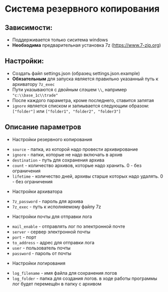 # Система резервного копирования
## Зависимости:
* Поддерживается только сиситема windows
* __Необходима__ предварительная установка 7z (https://www.7-zip.org)
## Настройки:
* Создать файл settings.json (образец settings.json.example)
* __Обязательным__ для запуска является правильно указанный путь к архиватору `7z_exec`
* Пути указываются с двойным слэшем `\\`, например `"c:\\base_1c\\trade"`
* После каждого параметра, кроме последнего, ставится запятая
* `ignore` является списком и запиывается следующим образом:
`["folder"]` или `["folder1", "folder2", "folder3"]`
## Описание параметров
+ Настройки резервного копирования
*  `source` - папка, из которой надо провести архивирование
*  `ignore` - папки, которые не надо включать в архив
*  `destination` - путь для сохранения архива
*  `count` - количество архивов, которые надо хранить. 0 - без ограничения
*  `lifetime` - количество дней, архивы старше которых надо удалять. 0 - без ограничения
+ Настройки архиватора
*  `7z_password` - пароль для архива
*  `7z_exec` - путь к исполняемому файлу 7z
+ Настройки почты для отправки лога
*  `mail_enable` - отправлять лог по электронной почте
*  `server` - сервер электронной почты
*  `port` - порт
*  `to_address` - адрес для отправки лога
*  `user` - пользователь почты
*  `password` - пароль от почты
+ Настройки логирования
* `log_filename` - имя файла для сохранения логов
* `log_folder` - папка для создания логов. в ходе работы программы лог будет перемещён в папку с архивом